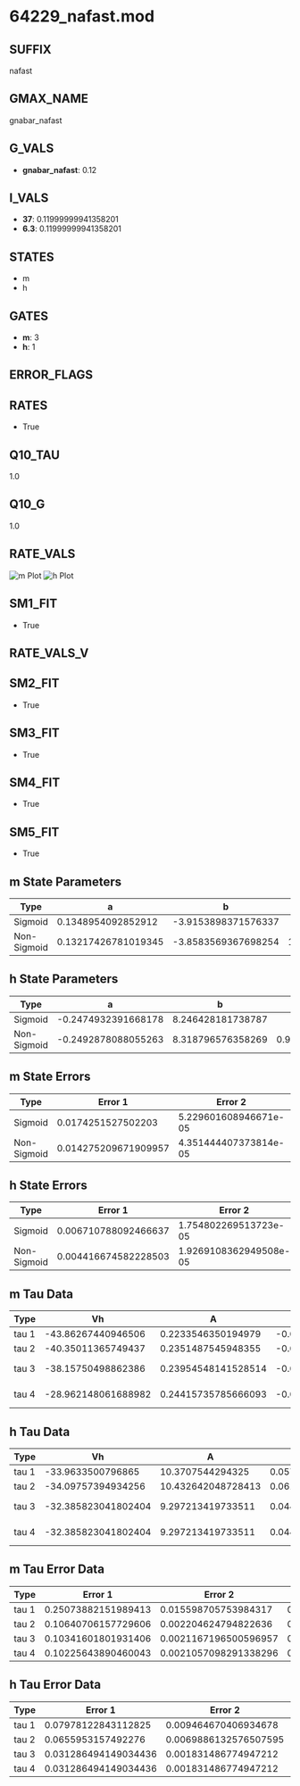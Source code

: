 # 64229_nafast.mod

## SUFFIX

nafast

## GMAX_NAME

gnabar_nafast

## G_VALS

- **gnabar_nafast**: 0.12

## I_VALS

- **37**: 0.11999999941358201
- **6.3**: 0.11999999941358201

## STATES

- m
- h

## GATES

- **m**: 3
- **h**: 1

## ERROR_FLAGS


## RATES

- True

## Q10_TAU

1.0

## Q10_G

1.0

## RATE_VALS

![m Plot](/Users/pbozelos/Dropbox/icg-Chai-Panos/supermodels/output_markdown_files/Na/64229_nafast.mod/images/m.png)
![h Plot](/Users/pbozelos/Dropbox/icg-Chai-Panos/supermodels/output_markdown_files/Na/64229_nafast.mod/images/h.png)

## SM1_FIT

- True

## RATE_VALS_V

## SM2_FIT

- True

## SM3_FIT

- True

## SM4_FIT

- True

## SM5_FIT

- True

## m State Parameters

| Type | a | b | c | d |
| --- | --- | --- | --- | --- |
| Sigmoid | 0.1348954092852912 | -3.9153898371576337 |
| Non-Sigmoid | 0.13217426781019345 | -3.8583569367698254 | 1.0094744491707053 | -0.00852410712685224 |

## h State Parameters

| Type | a | b | c | d |
| --- | --- | --- | --- | --- |
| Sigmoid | -0.2474932391668178 | 8.246428181738787 |
| Non-Sigmoid | -0.2492878088055263 | 8.318796576358269 | 0.9969912280541022 | 0.0035760801203412827 |

## m State Errors

| Type | Error 1 | Error 2 | Error 3 |
| --- | --- | --- | --- |
| Sigmoid | 0.0174251527502203 | 5.229601608946671e-05 | 0.011410767812328696 |
| Non-Sigmoid | 0.014275209671909957 | 4.351444407373814e-05 | 0.009348044483364085 |

## h State Errors

| Type | Error 1 | Error 2 | Error 3 |
| --- | --- | --- | --- |
| Sigmoid | 0.006710788092466637 | 1.754802269513723e-05 | 0.0047277359402289965 |
| Non-Sigmoid | 0.004416674582228503 | 1.9269108362949508e-05 | 0.0031115378508431704 |

## m Tau Data

| Type | Vh | A | b1 | b2 | c1 | c2 | d1 | d2 | e1 | e2 |
| --- | --- | --- | --- | --- | --- | --- | --- | --- | --- | --- |
| tau 1 | -43.86267440946506 | 0.2233546350194979 | -0.020133125144580676 | -0.035364902212853426 |
| tau 2 | -40.35011365749437 | 0.2351487545948355 | -0.031081707461888212 | 0.0001189587771853563 | -0.0501479787632069 | -0.0004164139983828449 |
| tau 3 | -38.15750498862386 | 0.23954548141528514 | -0.03642936992102697 | 0.00022567339025378886 | -5.272843176607344e-07 | -0.05200237091281513 | -0.0005348209530803807 | -1.7193184989969368e-06 |
| tau 4 | -28.962148061688982 | 0.24415735785666093 | -0.05792542769108104 | 0.0008721976629797789 | -7.344286613104216e-06 | 2.3910336284384554e-08 | -0.05108023146838514 | -0.0008433499099718361 | -1.1413373881434427e-05 | -7.357427393208161e-08 |

## h Tau Data

| Type | Vh | A | b1 | b2 | c1 | c2 | d1 | d2 | e1 | e2 |
| --- | --- | --- | --- | --- | --- | --- | --- | --- | --- | --- |
| tau 1 | -33.9633500796865 | 10.3707544294325 | 0.057744993200066756 | 0.17243249099567518 |
| tau 2 | -34.09757394934256 | 10.432642048728413 | 0.061761294674242344 | 0.0001160718034469531 | 0.18198389785187366 | -0.0011615028439509005 |
| tau 3 | -32.385823041802404 | 9.297213419733511 | 0.04443650798470274 | -0.0002684395123415622 | -1.967752059610909e-06 | 0.220918735644952 | -0.0037488596418610194 | 1.890739798166613e-05 |
| tau 4 | -32.385823041802404 | 9.297213419733511 | 0.04443650798470274 | -0.0002684395123415622 | -1.967752059610909e-06 | 0.0 | 0.220918735644952 | -0.0037488596418610194 | 1.890739798166613e-05 | 0.0 |

## m Tau Error Data

| Type | Error 1 | Error 2 | Error 3 |
| --- | --- | --- | --- |
| tau 1 | 0.25073882151989413 | 0.015598705753984317 | 0.07792753798827516 |
| tau 2 | 0.10640706157729606 | 0.002204624794822636 | 0.03307042875539544 |
| tau 3 | 0.10341601801931406 | 0.0021167196500596957 | 0.03214083732206116 |
| tau 4 | 0.10225643890460043 | 0.0021057098291338296 | 0.031780449788273976 |

## h Tau Error Data

| Type | Error 1 | Error 2 | Error 3 |
| --- | --- | --- | --- |
| tau 1 | 0.07978122843112825 | 0.009464670406934678 | 0.05737785971138174 |
| tau 2 | 0.0655953157492276 | 0.0069886132576507595 | 0.047175493518905 |
| tau 3 | 0.031286494149034436 | 0.001831486774947212 | 0.022500932956853903 |
| tau 4 | 0.031286494149034436 | 0.001831486774947212 | 0.022500932956853903 |


